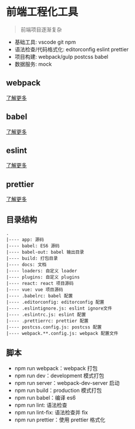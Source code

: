 # 前端工程化工具

> 前端项目逐渐复杂

- 基础工具: vscode git npm
- 语法检查/代码格式化: editorconfig eslint prettier
- 项目构建: webpack/gulp postcss babel
- 数据服务: mock

## webpack

[了解更多](/docs/webpack.md)

## babel

[了解更多](/docs/babel.md)

## eslint

[了解更多](/docs/eslint.md)

## prettier

[了解更多](/docs/prettier.md)

## 目录结构

```
.  
|---- app: 源码
|---- babel: ES6 源码
|---- babel-out: babel 输出目录
|---- build: 打包目录
|---- docs: 文档
|---- loaders: 自定义 loader
|---- plugins: 自定义 plugins
|---- react: react 项目源码
|---- vue: vue 项目源码
|---- .babelrc: babel 配置
|---- .editorconfig: editorconfig 配置
|---- .eslintignore.js: eslint ignore文件
|---- .eslintrc.js: eslint 配置
|---- .prettierrc: prettier 配置
|---- postcss.config.js: postcss 配置
|---- webpack.**.config.js: webpack 配置文件
```

## 脚本

-   npm run webpack：webpack 打包
-   npm run dev：development 模式打包
-   npm run server：webpack-dev-server 启动
-   npm run build：production 模式打包
-   npm run babel：编译 es6
-   npm run lint: 语法检查
-   npm run lint-fix: 语法检查并 fix
-   npm run prettier：使用 prettier 格式化
